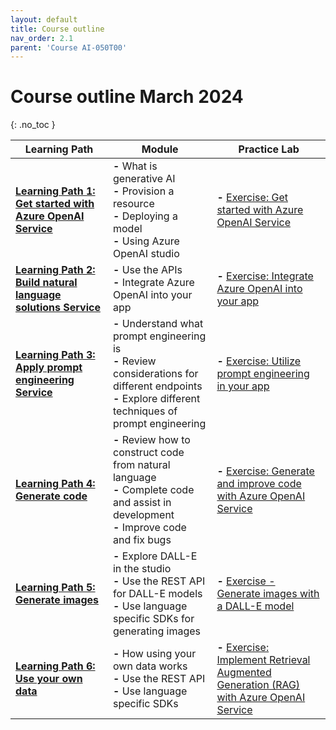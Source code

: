 ```yaml
---
layout: default
title: Course outline
nav_order: 2.1
parent: 'Course AI-050T00'
---
```



# Course outline March 2024 
{: .no_toc }

 
| Learning Path | Module | Practice Lab |
| --- | --- | --- |
| [**Learning Path 1: Get started with Azure OpenAI Service**](https://aka.ms/mslearn-start-azure-openai) | **-** What is generative AI <br/> **-** Provision a resource <br/> **-** Deploying a model <br/> **-** Using Azure OpenAI studio | **-** [Exercise: Get started with Azure OpenAI Service](https://microsoftlearning.github.io/mslearn-openai/Instructions/Exercises/01-get-started-azure-openai.html)|
| [**Learning Path 2: Build natural language solutions Service**](https://learn.microsoft.com/en-us/training/modules/build-language-solution-azure-openai/) | **-** Use the APIs <br/> **-** Integrate Azure OpenAI into your app | **-** [Exercise: Integrate Azure OpenAI into your app](https://microsoftlearning.github.io/mslearn-openai/Instructions/Exercises/02-natural-language-azure-openai.html) |
| [**Learning Path 3: Apply prompt engineering Service**](https://learn.microsoft.com/en-us/training/modules/apply-prompt-engineering-azure-openai/) | **-** Understand what prompt engineering is <br/> **-** Review considerations for different endpoints <br/> **-** Explore different techniques of prompt engineering | **-** [Exercise: Utilize prompt engineering in your app](https://microsoftlearning.github.io/mslearn-openai/Instructions/Exercises/03-prompt-engineering.html) |
| [**Learning Path 4: Generate code**](https://learn.microsoft.com/en-us/training/modules/generate-code-azure-openai/) | **-** Review how to construct code from natural language <br/> **-** Complete code and assist in development <br/> **-** Improve code and fix bugs | **-** [Exercise: Generate and improve code with Azure OpenAI Service](https://microsoftlearning.github.io/mslearn-openai/Instructions/Exercises/04-code-generation.html) | 
| [**Learning Path 5: Generate images**](https://learn.microsoft.com/en-us/training/modules/generate-images-azure-openai/) | **-** Explore DALL-E in the studio <br/> **-** Use the REST API for DALL-E models <br/> **-** Use language specific SDKs for generating images | **-** [Exercise - Generate images with a DALL-E model](https://microsoftlearning.github.io/mslearn-openai/Instructions/Exercises/05-generate-images.html) |
| [**Learning Path 6: Use your own data**](https://learn.microsoft.com/en-us/training/modules/use-own-data-azure-openai/) | **-** How using your own data works <br/> **-** Use the REST API <br/> **-** Use language specific SDKs | **-** [Exercise: Implement Retrieval Augmented Generation (RAG) with Azure OpenAI Service](https://microsoftlearning.github.io/mslearn-openai/Instructions/Exercises/06-use-own-data.html) |



<br/>

